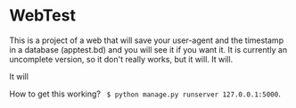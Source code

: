 # WebTest

This is a project of a web that will save your user-agent and the timestamp in a database (apptest.bd) and you will see it if you want it. It is currently an uncomplete version, so it don't really works, but it will. It will.

It will

How to get this working?
``` $ python manage.py runserver 127.0.0.1:5000```.
